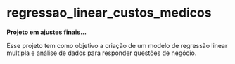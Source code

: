 # regressao_linear_custos_medicos

__Projeto em ajustes finais...__

Esse projeto tem como objetivo a criação de um modelo de regressão linear multipla e análise de dados para responder questões de negócio.
